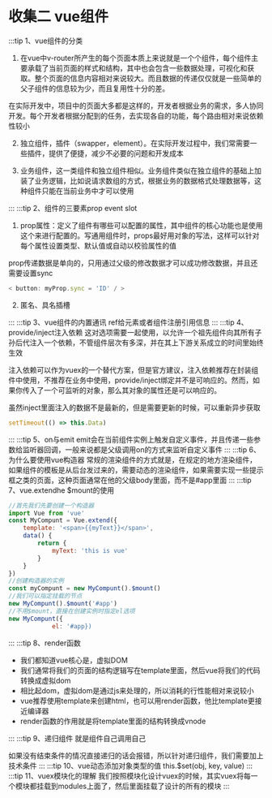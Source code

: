 # 收集二 vue组件

:::tip 1、vue组件的分类

1. 在vue中v-router所产生的每个页面本质上来说就是一个个组件，每个组件主要承载了当前页面的样式和结构，其中也会包含一些数据处理，可视化和获取。整个页面的信息内容相对来说较大。而且数据的传递仅仅就是一些简单的父子组件的信息较为少，而且复用性十分的差。

在实际开发中，项目中的页面大多都是这样的，开发者根据业务的需求，多人协同开发。每个开发者根据分配到的任务，去实现各自的功能，每个路由相对来说依赖性较小

2. 独立组件，插件（swapper，element）。在实际开发过程中，我们常需要一些插件，提供了便捷，减少不必要的问题和开发成本

3. 业务组件，这一类组件和独立组件相似。业务组件类似在独立组件的基础上加装了业务逻辑，比如说请求数组的方式，根据业务的数据格式处理数据等，这种组件只能在当前业务中才可以使用 

:::
:::tip 2、组件的三要素prop event slot

1. prop属性：定义了组件有哪些可以配置的属性，其中组件的核心功能也是使用这个来进行配置的。写通用组件时，props最好用对象的写法，这样可以针对每个属性设置类型、默认值或自动以校验属性的值

prop传递数据是单向的，只用通过父级的修改数据才可以成功修改数据，并且还需要设置sync

``` js
< button: myProp.sync = 'ID' / >
```

2. 匿名、具名插槽

:::
:::tip 3、vue组件的内置通讯
ref给元素或者组件注册引用信息
:::
:::tip 4、provide/inject注入依赖
这对选项需要一起使用，以允许一个祖先组件向其所有子孙后代注入一个依赖，不管组件层次有多深，并在其上下游关系成立的时间里始终生效

注入依赖可以作为vuex的一个替代方案，但是官方建议，注入依赖推荐在封装组件中使用，不推荐在业务中使用，provide/inject绑定并不是可响应的。然而，如果你传入了一个可监听的对象，那么其对象的属性还是可以响应的。

虽然inject里面注入的数据不是最新的，但是需要更新的时候，可以重新异步获取

``` js
setTimeout(() => this.Data)
```

:::
:::tip 5、on与emit
emit会在当前组件实例上触发自定义事件，并且传递一些参数给监听器回调，一般来说都是父级调用on的方式来监听自定义事件
:::
:::tip 6、为什么要使用vue构造器
常规的渲染组件的方式就是，在规定的地方渲染组件，如果组件的模板是从后台发过来的，需要动态的渲染组件，如果需要实现一些提示框之类的页面，这种页面通常在他的父级body里面，而不是#app里面
:::
:::tip 7、vue.extendhe $mount的使用

``` js
//首先我们先要创建一个构造器
import Vue from 'vue'
const MyCompunt = Vue.extend({
    template: '<span>{{myText}}</span>',
    data() {
        return {
            myText: 'this is vue'
        }
    }
})
//创建构造器的实例
const myCompunt = new MyCompunt().$mount()
//我们可以指定挂载的节点
new MyCompunt().$mount('#app')
//不用$mount，直接在创建实例时指定el选项
new MyCompunt({
            el: '#app})
```

:::
:::tip 8、render函数

* 我们都知道vue核心是，虚拟DOM
* 我们通常将我们的页面的结构逻辑写在template里面，然后vue将我们的代码转换成虚拟dom
* 相比起dom，虚拟dom是通过js来处理的，所以消耗的行性能相对来说较小
* vue推荐使用template来创建html，也可以用render函数，他比template更接近编译器
* render函数的作用就是将template里面的结构转换成vnode

:::
:::tip 9、递归组件
就是组件自己调用自己

如果没有结束条件的情况直接递归的话会报错，所以针对递归组件，我们需要加上技术条件
:::
:::tip 10、vue动态添加对象类型的值
this.$set(obj, key, value)
:::
:::tip 11、vuex模块化的理解
我们按照模块化设计vuex的时候，其实vuex将每一个模块都挂载到modules上面了，然后里面挂载了设计的所有的模块
:::
